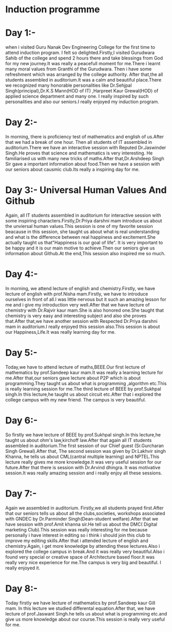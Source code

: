 # Induction programme
# Day 1:-
when i visited Guru Nanak Dev Engineering College for the first time to attend induction program. I felt so delighted.Firstly,I visited Gurudwara Sahib of the college and spend 2 hours there and take blessings from God for my new journey.It was really a peacefull moment for me.There i learnt many moral values from Granthi of the Gurudwara. Then i have some refreshment which was arranged by the college authority.
After that,the all students assembled in auditorium.It was a calm and beautiful place.There we recognized many honorable personalities like Dr.Sehjpal Singh(principal),Dr.K.S Mann(HOD of IT) ,Harpreet Kaur Grewal(HOD) of applied science department and many one. I really inspired by such personalities and also our seniors.I really enjoyed my induction program. 
# Day 2:-
In morning, there is proficiency test of mathematics and english of us.After that we had a break of one hour. Then all students of IT assembled in auditorium.There we have an interactive session with Reputed Dr.Jaswinder Singh.He proves that science and mathematics is very interesting. He familiarised us with many new tricks of maths.After that,Dr.Arshdeep Singh Sir gave a important information about food.Then we have a session with our seniors about causmic club.Its really a inspiring day for me.
# Day 3:- Universal Human Values And Github
Again, all IT students assembled in auditorium for interactive session with some inspiring characters.Firstly,Dr.Priya darshni mam introduce us about the unviersal human values.This session is one of my favorite session beacause in this session, she taught us about what is real understanding and what is the difference between real happiness and excitement.She actually taught us that"Happiness is our goal of life". It is very important to be happy and it is our main motive to achieve.Then our seniors give us information about Github.At the end,This session also inspired me so much.
# Day 4:-
In morning, we attend lecture of english and chemistry.Firstly, we have lecture of english with prof.Nisha mam.Firstly, we have to introduce ourselves in front of all.I was little nervous but it such an amazing lesson for me and i give my introduction very well.After that we have lecture of chemistry with Dr.Rajvir kaur mam.She is also honored one.She taught that chemistry is very easy and interesting subject and also she proves that.After that,we have another session with Respected Dr.Priya darshni mam in auditorium.I really enjoyed this session also.This session is about our Happiness,Life.It was really learning day for me.
# Day 5:-
Today,we have to attend lecture of maths,BEEE.Our first lecture of mathematics by prof.Sandeep kaur mam.It was really a learning lecture for me.After that,our seniors gave lecture about P2P which is about programming.They taught us about what is programming ,algorithm etc.This is really learning session for me.The third lecture of BEEE by prof.Sukhpal singh.In this lecture,he taught us about circuit etc.After that i explored the college campus with my new friend. The campus is very beautiful. 
# Day 6:-
So firstly we have lecture of BEEE by prof.Sukhpal singh.In this lecture,he taught us about ohm's law,kirchoff law.After that again all IT students assembled in auditorium.The first session of our Chief guest (Sr.Gurcharan Singh Grewal).After that, The second session was given by Dr.Lakhvir singh Khanna, he tells us about CML(cantral multiple learning) and NPTEL.This lecture really gives me more knowledge.It was very useful session for our future.After that there is session with Dr.Arvind dhingra. It was motivative session.It was really amazing session and i really enjoy all these sessions.
# Day 7:-
Again we assembled in auditorium. Firstly,we all students prayed first.After that our seniors tells us about all the clubs,societies, workshops associated with GNDEC by Dr.Parminder Singh(Dean-student welfare).After that we have session with prof.Amit khanna sir.He tell us about the DMC( Digital marketing Club).This session was really interesting for me because personally i have interest in editing so i think i should join this club to improve my editing skills.After that i attended lecture of english and chemistry.Again, i get more knowledge by attending these lectures.Also i explored the college campus in break.And it was really very beautiful.Also i found very special or creative space of Architecture based floor.It was really very nice experience for me.The campus is very big and beautiful. I really enjoyed it.
# Day 8:-
Today firstly we have lecture of mathematics by prof.Sandeep kaur Gill mam. In this lecture we studied differental equation.After that, we have lecture of prof.Jaswant Singh.he tells us about what is programming etc.and give us more knowledge about our course.This session is really very useful for me.
